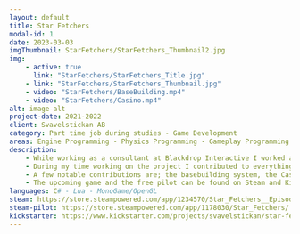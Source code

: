 ```yaml
---
layout: default
title: Star Fetchers
modal-id: 1
date: 2023-03-03
imgThumbnail: StarFetchers/StarFetchers_Thumbnail2.jpg
img:
    - active: true
      link: "StarFetchers/StarFetchers_Title.jpg"
    - link: "StarFetchers/StarFetchers_Thumbnail.jpg"
    - video: "StarFetchers/BaseBuilding.mp4"
    - video: "StarFetchers/Casino.mp4"
alt: image-alt
project-date: 2021-2022
client: Svavelstickan AB
category: Part time job during studies - Game Development
areas: Engine Programming - Physics Programming - Gameplay Programming - Systems Programming - Game Design - Level Design - Dialogue Writing
description: 
    - While working as a consultant at Blackdrop Interactive I worked at Svavelstickan, where I helped develop features for their upcoming game Star Fetchers.
    - During my time working on the project I contributed to everything from the engine, the physics system, gameplay programming, systems programming, game design, level design, and dialogue writing.
    - A few notable contributions are; the basebuilding system, the Casino area within the game which I both designed and created from scratch, and the underlying hierarchical UI system used in many menus and gameplay features.
    - The upcoming game and the free pilot can be found on Steam and Kickstarter.
languages: C# - Lua - MonoGame/OpenGL
steam: https://store.steampowered.com/app/1234570/Star_Fetchers__Episode_1/
steam-pilot: https://store.steampowered.com/app/1178030/Star_Fetchers/
kickstarter: https://www.kickstarter.com/projects/svavelstickan/star-fetchers-episode-1
---
```

